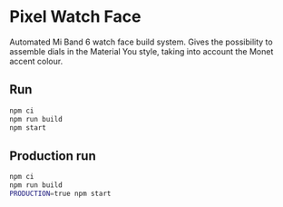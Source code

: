 # Pixel Watch Face

Automated Mi Band 6 watch face build system. Gives the possibility to assemble dials in the Material You style, taking into account the Monet accent colour.

## Run

```sh
npm ci
npm run build
npm start
```

## Production run

```sh
npm ci
npm run build
PRODUCTION=true npm start
```